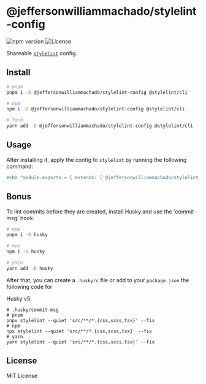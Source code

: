 # @jeffersonwilliammachado/stylelint-config

<p>
  <img src="https://img.shields.io/npm/v/@jeffersonwilliammachado/stylelint-config?style=flat-square&color=4677FF&labelColor=121212" alt="npm version" />
  <img alt="License" src="https://img.shields.io/github/license/jefferson-william/stylelint-config?style=flat-square&color=4677FF&labelColor=121212">
</p>

Shareable [`stylelint`](https://github.com/conventional-changelog/stylelint) config.

## Install

```sh
# pnpm
pnpm i -D @jeffersonwilliammachado/stylelint-config @stylelint/cli

# npm
npm i -D @jeffersonwilliammachado/stylelint-config @stylelint/cli

# Yarn
yarn add -D @jeffersonwilliammachado/stylelint-config @stylelint/cli
```

## Usage

After installing it, apply the config to `stylelint` by running the following command:

```sh
echo "module.exports = { extends: ['@jeffersonwilliammachado/stylelint-config'] };" > stylelint.config.js
```

## Bonus

To lint commits before they are created, install Husky and use the 'commit-msg' hook.

```sh
# npm
pnpm i -D husky

# npm
npm i -D husky

# yarn
yarn add -D husky
```

After that, you can create a `.huskyrc` file or add to your `package.json` the following code for

Husky v5:

```
# .husky/commit-msg
# pnpm
pnpx stylelint --quiet 'src/**/*.{css,scss,tsx}' --fix
# npm
npx stylelint --quiet 'src/**/*.{css,scss,tsx}' --fix
# yarn
yarn stylelint --quiet 'src/**/*.{css,scss,tsx}' --fix
```

## License

MIT License
